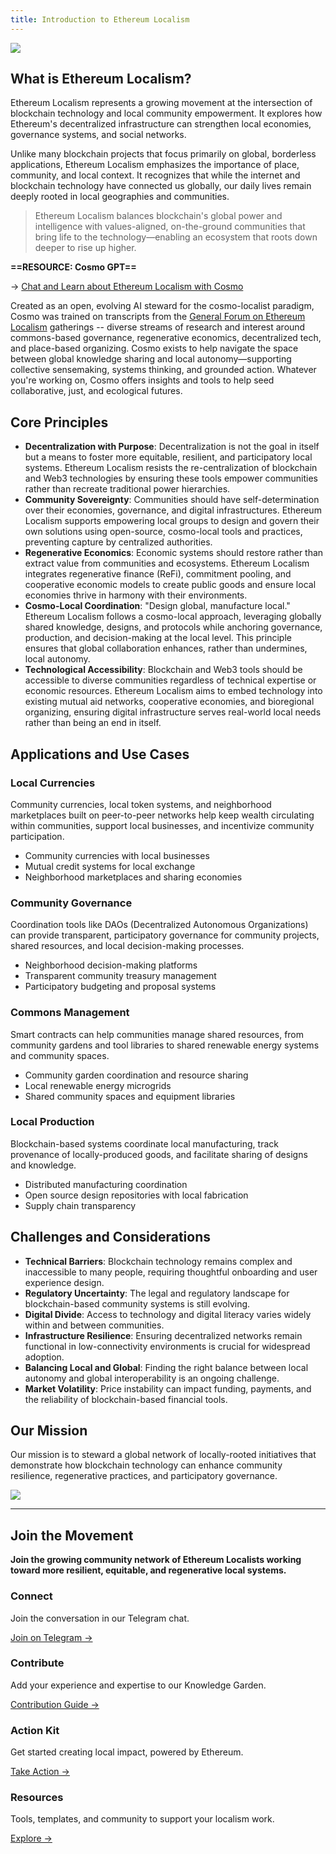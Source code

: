 ```yaml
---
title: Introduction to Ethereum Localism
---
```

![](assets/whatisethereum.png)

## What is Ethereum Localism?

Ethereum Localism represents a growing movement at the intersection of blockchain technology and local community empowerment. It explores how Ethereum's decentralized infrastructure can strengthen local economies, governance systems, and social networks.

Unlike many blockchain projects that focus primarily on global, borderless applications, Ethereum Localism emphasizes the importance of place, community, and local context. It recognizes that while the internet and blockchain technology have connected us globally, our daily lives remain deeply rooted in local geographies and communities.

> Ethereum Localism balances blockchain's global power and intelligence with values-aligned, on-the-ground communities that bring life to the technology—enabling an ecosystem that roots down deeper to rise up higher.


**==RESOURCE: Cosmo GPT==**

→ [Chat and Learn about Ethereum Localism with Cosmo](https://chatgpt.com/g/g-67bcda8bdffc8191bb45c9aa78064051-cosmo)

Created as an open, evolving AI steward for the cosmo-localist paradigm, Cosmo was trained on transcripts from the [General Forum on Ethereum Localism](/library/GFEL) gatherings -- diverse streams of research and interest around commons-based governance, regenerative economics, decentralized tech, and place-based organizing. Cosmo exists to help navigate the space between global knowledge sharing and local autonomy—supporting collective sensemaking, systems thinking, and grounded action. Whatever you're working on, Cosmo offers insights and tools to help seed collaborative, just, and ecological futures.

## Core Principles

- **Decentralization with Purpose**: Decentralization is not the goal in itself but a means to foster more equitable, resilient, and participatory local systems. Ethereum Localism resists the re-centralization of blockchain and Web3 technologies by ensuring these tools empower communities rather than recreate traditional power hierarchies.
- **Community Sovereignty**: Communities should have self-determination over their economies, governance, and digital infrastructures. Ethereum Localism supports empowering local groups to design and govern their own solutions using open-source, cosmo-local tools and practices, preventing capture by centralized authorities.
- **Regenerative Economics**: Economic systems should restore rather than extract value from communities and ecosystems. Ethereum Localism integrates regenerative finance (ReFi), commitment pooling, and cooperative economic models to create public goods and ensure local economies thrive in harmony with their environments.
- **Cosmo-Local Coordination**: "Design global, manufacture local." Ethereum Localism follows a cosmo-local approach, leveraging globally shared knowledge, designs, and protocols while anchoring governance, production, and decision-making at the local level. This principle ensures that global collaboration enhances, rather than undermines, local autonomy.
- **Technological Accessibility**: Blockchain and Web3 tools should be accessible to diverse communities regardless of technical expertise or economic resources. Ethereum Localism aims to embed technology into existing mutual aid networks, cooperative economies, and bioregional organizing, ensuring digital infrastructure serves real-world local needs rather than being an end in itself.

## Applications and Use Cases

### Local Currencies
Community currencies, local token systems, and neighborhood marketplaces built on peer-to-peer networks help keep wealth circulating within communities, support local businesses, and incentivize community participation.

- Community currencies with local businesses
- Mutual credit systems for local exchange
- Neighborhood marketplaces and sharing economies
### Community Governance
Coordination tools like DAOs (Decentralized Autonomous Organizations) can provide transparent, participatory governance for community projects, shared resources, and local decision-making processes.

- Neighborhood decision-making platforms
- Transparent community treasury management
- Participatory budgeting and proposal systems
### Commons Management
Smart contracts can help communities manage shared resources, from community gardens and tool libraries to shared renewable energy systems and community spaces.

- Community garden coordination and resource sharing
- Local renewable energy microgrids
- Shared community spaces and equipment libraries
### Local Production
Blockchain-based systems coordinate local manufacturing, track provenance of locally-produced goods, and facilitate sharing of designs and knowledge.

- Distributed manufacturing coordination
- Open source design repositories with local fabrication
- Supply chain transparency
## Challenges and Considerations

- **Technical Barriers**: Blockchain technology remains complex and inaccessible to many people, requiring thoughtful onboarding and user experience design.
- **Regulatory Uncertainty**: The legal and regulatory landscape for blockchain-based community systems is still evolving.
- **Digital Divide**: Access to technology and digital literacy varies widely within and between communities.
- **Infrastructure Resilience**: Ensuring decentralized networks remain functional in low-connectivity environments is crucial for widespread adoption.
- **Balancing Local and Global**: Finding the right balance between local autonomy and global interoperability is an ongoing challenge.
- **Market Volatility**: Price instability can impact funding, payments, and the reliability of blockchain-based financial tools.
## Our Mission

Our mission is to steward a global network of locally-rooted initiatives that demonstrate how blockchain technology can enhance community resilience, regenerative practices, and participatory governance.

![](assets/goat.jpeg)

---
## Join the Movement

**Join the growing community network of Ethereum Localists working toward more resilient, equitable, and regenerative local systems.**
<div class="home-grid">
  <div class="home-card">
    <h3>Connect</h3>
    <p>Join the conversation in our Telegram chat.</p>
    <a href="https://t.me/+5Enk4J4d98MyMDkx">Join on Telegram →</a>
  </div>

  <div class="home-card">
    <h3>Contribute</h3>
    <p>Add your experience and expertise to our Knowledge Garden.</p>
    <a href="/introduction">Contribution Guide →</a>
  </div>
  
  <div class="home-card">
    <h3>Action Kit</h3>
    <p>Get started creating local impact, powered by Ethereum.</p>
    <a href="/introduction/action-kit">Take Action →</a>
  </div>
    
  <div class="home-card">
    <h3>Resources</h3>
    <p>Tools, templates, and community to support your localism work.</p>
    <a href="/resources">Explore →</a>
  </div>
</div>


